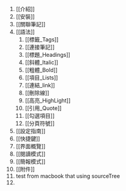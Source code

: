 1. [[介紹]]
2. [[安裝]]
3. [[關聯筆記]]
4. [[語法]]
	1. [[標籤_Tags]]
	2. [[連接筆記]]
	3. [[標題_Headings]]
	4. [[斜體_Italic]]
	5. [[粗體_Bold]]
	6. [[項目_Lists]]
	7. [[連結_link]]
	8. [[刪除線]]
	9. [[高亮_HighLight]]
	10. [[引用_Quote]]
	11. [[勾選項目]]
	12. [[分頁符號]]
5. [[設定指南]]
6. [[快捷鍵]]
7. [[界面概覽]]
8. [[閱讀模式]]
9. [[簡報模式]]
10. [[附件]]
11. test from macbook that using sourceTree
12. 